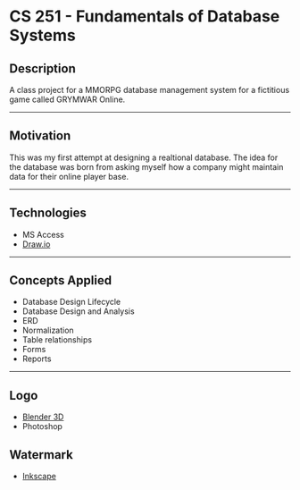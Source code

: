 # CS 251 - Fundamentals of Database Systems

## Description
A class project for a MMORPG database management system for a fictitious game called GRYMWAR Online.

---
## Motivation                                                            
This was my first attempt at designing a realtional database.  The idea for the database was born from asking myself how a company might maintain data for their online player base.      

---
## Technologies
* MS Access
* [Draw.io](https://www.draw.io/)

---
## Concepts Applied
* Database Design Lifecycle
* Database Design and Analysis
* ERD
* Normalization
* Table relationships
* Forms
* Reports

---
## Logo
* [Blender 3D](https://www.blender.org/)
* Photoshop

## Watermark
* [Inkscape](https://inkscape.org/en/)
